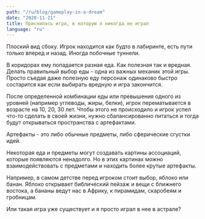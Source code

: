 ```yaml
---
path: "/ru/blog/gameplay-in-a-dream"
date: "2020-11-21"
title: Приснилась игра, в которую я никогда не играл
language: "ru"
---
```


Плоский вид сбоку. Игрок находится как будто в лабиринте, есть пути только вперед и назад. Иногда побочные туннели. 

В коридорах ему попадается разная еда. Как полезная так и вредная. Делать правильный выбор еды - одна из важных механик этой игры. Просто съедая даже полезную еду персонаж одинаково быстро состарится как если выбирать вредную и игра закончится. 

После определенной комбинации еды или превышения одного из уровней (например углеводы, жиры, белки), игрок перематывается в возрасте на 10, 20, 30 лет. Чтобы этого не происходило и игрок успел что-то сделать в своей жизни, нужно сбалансированно питаться и тогда будут открываться пространства с артефактами.

Артефакты - это либо обычные предметы, либо сферические сгустки идей.

Некоторая еда и предметы могут создавать картины ассоциаций, которые появляются ненадолго. Но в этих картинах можно взаимодействовать с предметами и находить более крутые артефакты. 

Например, в самом детстве перед игроком стоит выбор, яблоко или банан. Яблоко открывает библический пейзаж и вещи с ближнего востока, а бананы ведут нас в Африку, к пирамидам, скаробеям и гробницам.

Или такая игра уже существует и я просто играл в нее в астрале?